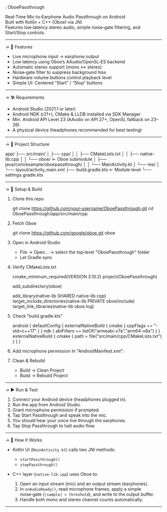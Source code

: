 : OboePassthrough

Real‑Time Mic‑to‑Earphone Audio Passthrough on Android  
Built with Kotlin + C++ (Oboe) via JNI  
Features low‑latency stereo audio, simple noise‑gate filtering, and Start/Stop controls.

---

-> 🌟 Features

- Live microphone input → earphone output  
- Low latency using Oboe’s AAudio/OpenSL‑ES backend  
- Automatic stereo support (mono ↔ stereo)  
- Noise‑gate filter to suppress background hiss  
- Hardware volume buttons control playback level  
- Simple UI: Centered “Start” / “Stop” buttons  

---

-> 🛠️ Requirements

- Android Studio (2021.1 or later)  
- Android NDK (r21+), CMake & LLDB installed via SDK Manager  
- Min. Android API Level 23 (AAudio on API 27+, OpenSL fallback on 23–26)  
- A physical device (headphones recommended for best testing)  

---

-> 📂 Project Structure

app/
├── src/main/
│   ├── cpp/
│   │   ├── CMakeLists.txt
│   │   ├── native-lib.cpp
│   │   └── oboe/                ← Oboe submodule
│   ├── java/com/example/oboepassthrough/
│   │   └── MainActivity.kt
│   └── res/
│       └── layout/activity\_main.xml
├── build.gradle.kts            ← Module‑level
└── settings.gradle.kts

---

-> 🚀 Setup & Build

1. Clone this repo  

   git clone https://github.com/your‑username/OboePassthrough.git
   cd OboePassthrough/app/src/main/cpp

2. Fetch Oboe

   git clone https://github.com/google/oboe.git oboe
   
3. Open in Android Studio

   * File → Open… → select the top‑level "OboePassthrough" folder
   * Let Gradle sync

4. Verify CMakeLists.txt

   cmake_minimum_required(VERSION 3.10.2)
   project(OboePassthrough)

   add_subdirectory(oboe)

   add_library(native-lib SHARED native-lib.cpp)
   target_include_directories(native-lib PRIVATE oboe/include)
   target_link_libraries(native-lib oboe log)
   
5. Check "build.gradle.kts"

   android {
     defaultConfig {
       externalNativeBuild {
         cmake { cppFlags += "-std=c++17" }
       }
       ndk { abiFilters += listOf("armeabi-v7a","arm64-v8a") }
     }
     externalNativeBuild {
       cmake { path = file("src/main/cpp/CMakeLists.txt") }
     }
   }

6. Add microphone permission
   In "AndroidManifest.xml":

   <uses-permission android:name="android.permission.RECORD_AUDIO"/>

7. Clean & Rebuild

   * Build → Clean Project
   * Build → Rebuild Project

---

-> ▶️ Run & Test

1. Connect your Android device (headphones plugged in).
2. Run the app from Android Studio.
3. Grant microphone permission if prompted.
4. Tap Start Passthrough and speak into the mic.
5. You should hear your voice live through the earphones.
6. Tap Stop Passthrough to halt audio flow.

---

-> 🧩 How It Works

* Kotlin UI (`MainActivity.kt`) calls two JNI methods:

  * `startPassthrough()`
  * `stopPassthrough()`
* C++ layer (`native-lib.cpp`) uses Oboe to:

  1. Open an input stream (mic) and an output stream (earphones).
  2. In `onAudioReady()`, read microphone frames, apply a simple noise‑gate (`|sample| > threshold`), and write to the output buffer.
  3. Handle both mono and stereo channel counts automatically.

---
